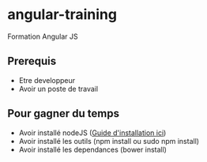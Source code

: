 # angular-training
Formation Angular JS

## Prerequis 
* Etre developpeur
* Avoir un poste de travail

## Pour gagner du temps
* Avoir installé nodeJS ([Guide d'installation ici](https://nodejs.org/en/download/))
* Avoir installé les outils (npm install ou sudo npm install)
* Avoir installé les dependances (bower install)
